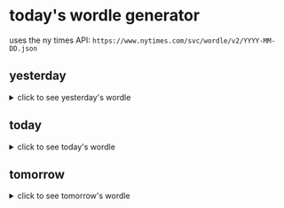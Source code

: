 # today's wordle generator

uses the ny times API: `https://www.nytimes.com/svc/wordle/v2/YYYY-MM-DD.json`

## yesterday

<details>
    <summary>click to see yesterday's wordle</summary>

    squid

</details>

## today

<details>
    <summary>click to see today's wordle</summary>

    icing

</details>

## tomorrow

<details>
    <summary>click to see tomorrow's wordle</summary>

    reach

</details>
